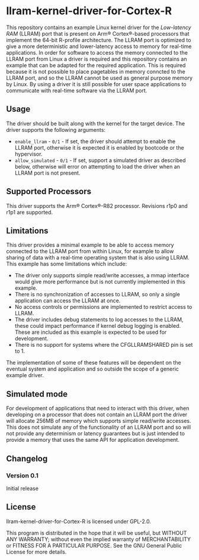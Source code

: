 # llram-kernel-driver-for-Cortex-R

This repository contains an example Linux kernel driver for the _Low-latency RAM_ (LLRAM) port that is present on Arm:registered: Cortex:registered:-based processors that implement the 64-bit R-profile architecture. The LLRAM port is optimized to give a more deterministic and lower-latency access to memory for real-time applications. In order for software to access the memory connected to the LLRAM port from Linux a driver is required and this repository contains an example that can be adapted for the required application. This is required because it is not possible to place pagetables in memory conncted to the LLRAM port, and so the LLRAM cannot be used as general purpose memory by Linux. By using a driver it is still possible for user space applications to communicate with real-time software via the LLRAM port.

## Usage

The driver should be built along with the kernel for the target device. The driver supports the following arguments:

- `enable_llram` - `0/1` - If set, the driver should attempt to enable the LLRAM port, otherwise it is expected it is enabled by bootcode or the hypervisor.
- `allow_simulated` - `0/1` - If set, support a simulated driver as described below, otherwise will error on attempting to load the driver when an LLRAM port is not present.

## Supported Processors

This driver supports the Arm:registered: Cortex:registered:-R82 processor. Revisions r1p0 and r1p1 are supported.

## Limitations

This driver provides a minimal example to be able to access memory connected to the LLRAM port from within Linux, for example to allow sharing of data with a real-time operating system that is also using LLRAM. This example has some limitations which include:

- The driver only supports simple read/write accesses, a mmap interface would give more performance but is not currently implemented in this example.
- There is no synchronization of accesses to LLRAM, so only a single application can access the LLRAM at once.
- No access controls or permissions are implemented to restrict access to LLRAM.
- The driver includes debug statements to log accesses to the LLRAM, these could impact performance if kernel debug logging is enabled. These are included as this example is expected to be used for development.
- There is no support for systems where the CFGLLRAMSHARED pin is set to 1.

The implementation of some of these features will be dependent on the eventual system and application and so outside the scope of a generic example driver.

## Simulated mode

For development of applications that need to interact with this driver, when developing on a processor that does not contain an LLRAM port the driver will allocate 256MB of memory which supports simple read/write accesses.
This does not simulate any of the functionality of an LLRAM port and so will not provide any determinism or latency guarantees but is just intended to provide a memory that uses the same API for application development.

## Changelog

### Version 0.1
Initial release

## License

llram-kernel-driver-for-Cortex-R is licensed under GPL-2.0.

This program is distributed in the hope that it will be useful, but WITHOUT ANY WARRANTY; without even the implied warranty of MERCHANTABILITY or FITNESS FOR A PARTICULAR PURPOSE.  See the GNU General Public License for more details.
